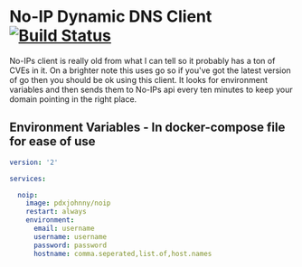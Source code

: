 # No-IP Dynamic DNS Client [![Build Status](https://travis-ci.org/pdxjohnny/noip.svg?branch=master)](https://travis-ci.org/pdxjohnny/noip)

No-IPs client is really old from what I can tell so it probably has a ton of
CVEs in it. On a brighter note this uses go so if you've got the latest version
of go then you should be ok using this client. It looks for environment
variables and then sends them to No-IPs api every ten minutes to keep your
domain pointing in the right place.

## Environment Variables - In docker-compose file for ease of use

```yaml
version: '2'

services:

  noip:
    image: pdxjohnny/noip
    restart: always
    environment:
      email: username
      username: username
      password: password
      hostname: comma.seperated,list.of,host.names
```
